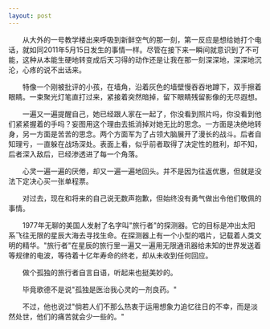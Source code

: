 ```yaml
---
layout: post
---
```

　　从大外的一号教学楼出来呼吸到新鲜空气的那一刻，第一反应是想给她打个电话，就如同2011年5月15日发生的事情一样。尽管在接下来一瞬间就意识到了不可能，这种从本能生硬地转变成后天习得的动作还是让我在那一刻深深地，深深地沉沦，心疼的说不出话来。

　　特像一个刚被批评的小孩，在墙角，沿着灰色的墙壁慢吞吞地蹲下，双手擦着眼睛。一束聚光灯笔直打过来，紧接着突然暗掉，留下眼睛残留影像的无尽遐想。

　　一遍又一遍提醒自己，她已经跟人家在一起了，你没看到照片吗，你没看到他们紧紧握着的手吗？妄图用这个理由去抵消掉对她无比的思念。一方面是决绝地转身，另一方面是苦苦的思念。两个方面军为了占领大脑展开了漫长的战斗。后者自知理亏，一直躲在战场深处。表面上看，似乎前者取得了决定性的胜利，却不知，后者深入敌后，已经渗透进了每一个角落。

　　心灵一遍一遍的厌倦，却又一遍一遍地回头。并不是因为往返优惠，但就是没法下定决心买一张单程票。

　　对过去，现在和将来的自己说无数声抱歉，但始终没有勇气做出令他们敬佩的事情。

　　1977年无聊的美国人发射了名字叫"旅行者"的探测器。它的目标是冲出太阳系飞往无限的星辰大海去寻找生命。在探测器上有一个小型的唱片，记载着人类文明的精华。"旅行者"在星辰的旅行里一遍又一遍用无限通讯器给未知的世界发送着等规律的电波，等待着十亿年寿命的终老，却从未收到任何回应。

　　做个孤独的旅行者自言自语，听起来也挺美妙的。

　　毕竟歌德不是说"孤独是医治我心灵的一剂良药。"

　　不过，他也说过"倘若人们不那么热衷于运用想象力追忆往日的不幸，而是淡然处世，他们的痛苦就会少一些的。"
